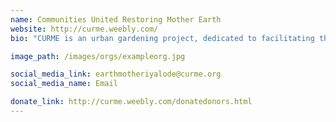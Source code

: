 ```yaml
---
name: Communities United Restoring Mother Earth
website: http://curme.weebly.com/
bio: "CURME is an urban gardening project, dedicated to facilitating the creation of an agricultural economy independent of the agribusiness commodities market, serving individuals, families, schools and organizations, training them to grow their own food and medicine in a way that restores the health of the land, the water, the people and the community."

image_path: /images/orgs/exampleorg.jpg

social_media_link: earthmotheriyalode@curme.org
social_media_name: Email

donate_link: http://curme.weebly.com/donatedonors.html
---
```

